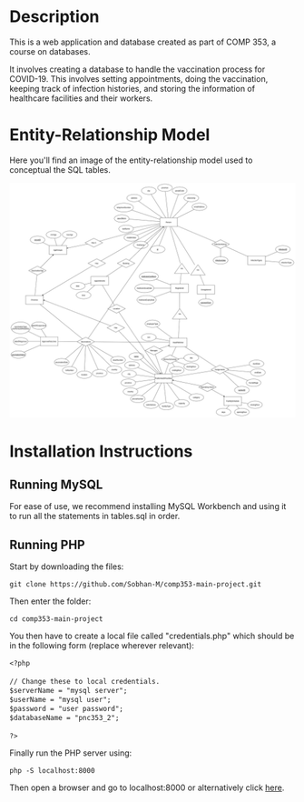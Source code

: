 # Description
This is a web application and database created as part of COMP 353, a course on databases.

It involves creating a database to handle the vaccination process for COVID-19. This involves setting appointments, doing the vaccination, keeping track of infection histories, and storing the information of healthcare facilities and their workers.

# Entity-Relationship Model
Here you'll find an image of the entity-relationship model used to conceptual the SQL tables.

![E-R Diagram](/Diagram/er-model.jpg)

# Installation Instructions

## Running MySQL
For ease of use, we recommend installing MySQL Workbench and using it to run all the statements in tables.sql in order.

## Running PHP
Start by downloading the files:
```
git clone https://github.com/Sobhan-M/comp353-main-project.git
```

Then enter the folder:
```
cd comp353-main-project
```

You then have to create a local file called "credentials.php" which should be in the following form (replace wherever relevant):
```
<?php

// Change these to local credentials.
$serverName = "mysql server";
$userName = "mysql user";
$password = "user password";
$databaseName = "pnc353_2";

?>
```

Finally run the PHP server using:
```
php -S localhost:8000
```

Then open a browser and go to localhost:8000 or alternatively click [here](http://localhost:8000/).